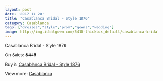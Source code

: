 ```yaml
---
layout: post
date: '2017-11-20'
title: "Casablanca Bridal - Style 1876"
category: Casablanca
tags: ["dresses","style","prom","gowns","wedding"]
image: http://img.idealgown.com/5410-thickbox_default/casablanca-bridal-style-1876.jpg
---
```

Casablanca Bridal - Style 1876

On Sales: **$445**
<a href="https://www.idealgown.com/en/casablanca/2386-casablanca-bridal-style-1876.html"><amp-img layout="responsive" width="600" height="600" src="//img.idealgown.com/5410-thickbox_default/casablanca-bridal-style-1876.jpg" alt="Casablanca Bridal - Style 1876 0" /></a>
<a href="https://www.idealgown.com/en/casablanca/2386-casablanca-bridal-style-1876.html"><amp-img layout="responsive" width="600" height="600" src="//img.idealgown.com/5412-thickbox_default/casablanca-bridal-style-1876.jpg" alt="Casablanca Bridal - Style 1876 1" /></a>
<a href="https://www.idealgown.com/en/casablanca/2386-casablanca-bridal-style-1876.html"><amp-img layout="responsive" width="600" height="600" src="//img.idealgown.com/5411-thickbox_default/casablanca-bridal-style-1876.jpg" alt="Casablanca Bridal - Style 1876 2" /></a>

Buy it: [Casablanca Bridal - Style 1876](https://www.idealgown.com/en/casablanca/2386-casablanca-bridal-style-1876.html "Casablanca Bridal - Style 1876")

View more: [Casablanca](https://www.idealgown.com/en/31-casablanca "Casablanca")
